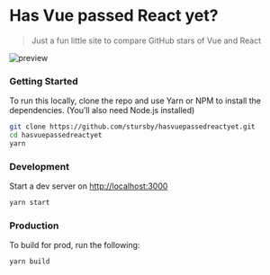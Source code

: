 # Has Vue passed React yet?

> Just a fun little site to compare GitHub stars of Vue and React

![preview](preview.png)

### Getting Started

To run this locally, clone the repo and use Yarn or NPM to install the dependencies. (You’ll also need Node.js installed)

```bash
git clone https://github.com/stursby/hasvuepassedreactyet.git
cd hasvuepassedreactyet
yarn
```

### Development

Start a dev server on [http://localhost:3000](http://localhost:3000)

```bash
yarn start
```

### Production

To build for prod, run the following:

```bash
yarn build
```
